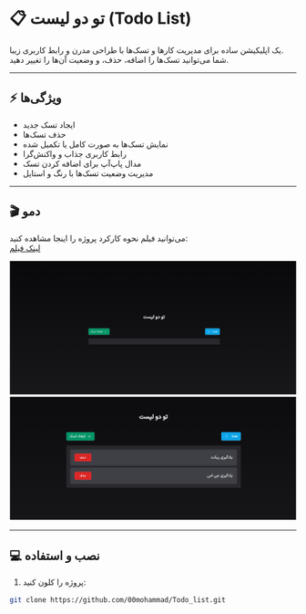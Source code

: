 # 📋 تو دو لیست (Todo List)

یک اپلیکیشن ساده برای مدیریت کارها و تسک‌ها با طراحی مدرن و رابط کاربری زیبا.  
شما می‌توانید تسک‌ها را اضافه، حذف، و وضعیت آن‌ها را تغییر دهید.

---

## ⚡ ویژگی‌ها

- ایجاد تسک جدید
- حذف تسک‌ها
- نمایش تسک‌ها به صورت کامل یا تکمیل شده
- رابط کاربری جذاب و واکنش‌گرا
- مدال پاپ‌آپ برای اضافه کردن تسک
- مدیریت وضعیت تسک‌ها با رنگ و استایل

---

## 🎬 دمو

می‌توانید فیلم نحوه کارکرد پروژه را اینجا مشاهده کنید:  
[لینک فیلم](#)  <!-- اینجا لینک فیلمت رو بذار -->

![اسکرین‌شات 1](public/img/Screenshot%202025-10-22%20100013.png)  
![اسکرین‌شات 2](public/img/Screenshot%202025-10-22%20100126.png)

---

## 💻 نصب و استفاده

1. پروژه را کلون کنید:  
```bash
git clone https://github.com/00mohammad/Todo_list.git
